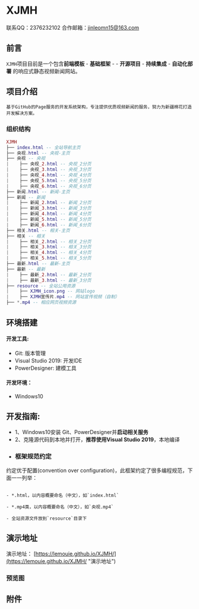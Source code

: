 # XJMH

联系QQ：2376232102
合作邮箱：jinleomn15@163.com

## 前言
  `XJMH`项目目前是一个包含**前端模板** - **基础框架** - - **开源项目** - **持续集成** - **自动化部署** 的响应式静态视频新闻网站。

## 项目介绍
    基于GitHub的Page服务的开发系统架构，专注提供优质视频新闻的服务，努力为新疆棉花打造开发解决方案。
    
### 组织结构
``` lua
XJMH
├── index.html -- 全站导航主页
├── 央视.html -- 央视-主页
├── 央视 -- 央视
|    ├── 央视_2.html -- 央视_2分页
|    ├── 央视_3.html -- 央视_3分页
|    ├── 央视_4.html -- 央视_4分页
|    ├── 央视_5.html -- 央视_5分页
|    ├── 央视_6.html -- 央视_6分页
├── 新闻.html -- 新闻-主页
├── 新闻 -- 新闻
|    ├── 新闻_2.html -- 新闻_2分页
|    ├── 新闻_3.html -- 新闻_3分页
|    ├── 新闻_4.html -- 新闻_4分页
|    ├── 新闻_5.html -- 新闻_5分页
|    ├── 新闻_6.html -- 新闻_6分页
├── 相关.html -- 相关-主页
├── 相关 -- 相关
|    ├── 相关_2.html -- 相关_2分页
|    ├── 相关_3.html -- 相关_3分页
|    ├── 相关_4.html -- 相关_4分页
|    ├── 相关_5.html -- 相关_5分页
├── 最新.html -- 最新-主页
├── 最新 -- 最新
|    ├── 最新_2.html -- 最新_2分页
|    ├── 最新_3.html -- 最新_3分页
├── resource -- 全站公用资源
|    ├── XJMH_icon.png -- 网站logo
|    ├── XJMH宣传片.mp4 -- 网站宣传视频（自制）
├── *.mp4 -- 相应网页视频资源
```

## 环境搭建

#### 开发工具:
- Git: 版本管理
- Visual Studio 2019: 开发IDE
- PowerDesigner: 建模工具

#### 开发环境：
- Windows10

## 开发指南:
- 1、Windows10安装 Git、PowerDesigner并**启动相关服务**
- 2、克隆源代码到本地并打开，**推荐使用Visual Studio 2019**，本地编译
- ### 框架规范约定
 约定优于配置(convention over configuration)，此框架约定了很多编程规范，下面一一列举：
```

- *.html，以内容概要命名（中文），如`index.html`

- *.mp4类，以内容概要命名（中文），如`央视.mp4`

- 全站资源文件放到`resource`目录下

```

## 演示地址

演示地址： [https://lemouie.github.io/XJMH/](https://lemouie.github.io/XJMH/ "演示地址")

### 预览图

## 附件

